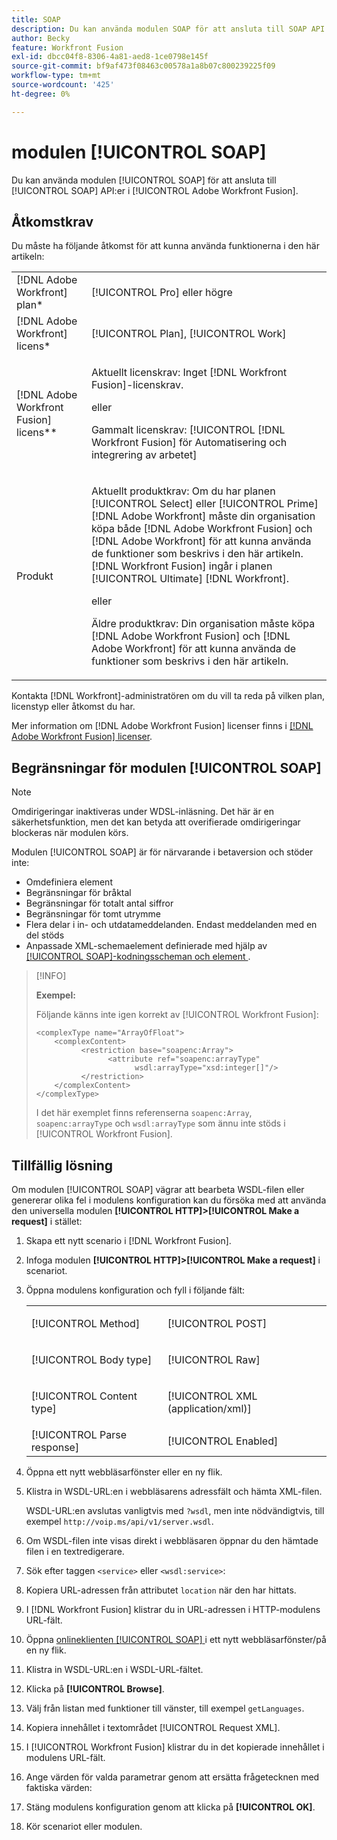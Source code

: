 ```yaml
---
title: SOAP
description: Du kan använda modulen SOAP för att ansluta till SOAP API:er i Adobe Workfront Fusion.
author: Becky
feature: Workfront Fusion
exl-id: dbcc04f8-8306-4a81-aed8-1ce0798e145f
source-git-commit: bf9af473f08463c00578a1a8b07c800239225f09
workflow-type: tm+mt
source-wordcount: '425'
ht-degree: 0%

---
```


# modulen [!UICONTROL SOAP]

Du kan använda modulen [!UICONTROL SOAP] för att ansluta till [!UICONTROL SOAP] API:er i [!UICONTROL Adobe Workfront Fusion].

## Åtkomstkrav

Du måste ha följande åtkomst för att kunna använda funktionerna i den här artikeln:

<table style="table-layout:auto"> 
 <col> 
 <col> 
 <tbody> 
  <tr> 
   <td role="rowheader">[!DNL Adobe Workfront] plan*</td>
  <td> <p>[!UICONTROL Pro] eller högre</p> </td>
  </tr> 
  <tr data-mc-conditions=""> 
   <td role="rowheader">[!DNL Adobe Workfront] licens*</td>
   <td> <p>[!UICONTROL Plan], [!UICONTROL Work]</p> </td> 
  </tr> 
  <tr> 
   <td role="rowheader">[!DNL Adobe Workfront Fusion] licens**</td> 
   <td>
   <p>Aktuellt licenskrav: Inget [!DNL Workfront Fusion]-licenskrav.</p>
   <p>eller</p>
   <p>Gammalt licenskrav: [!UICONTROL [!DNL Workfront Fusion] för Automatisering och integrering av arbetet] </p>
   </td> 
  </tr> 
  <tr> 
   <td role="rowheader">Produkt</td> 
   <td>
   <p>Aktuellt produktkrav: Om du har planen [!UICONTROL Select] eller [!UICONTROL Prime] [!DNL Adobe Workfront] måste din organisation köpa både [!DNL Adobe Workfront Fusion] och [!DNL Adobe Workfront] för att kunna använda de funktioner som beskrivs i den här artikeln. [!DNL Workfront Fusion] ingår i planen [!UICONTROL Ultimate] [!DNL Workfront].</p>
   <p>eller</p>
   <p>Äldre produktkrav: Din organisation måste köpa [!DNL Adobe Workfront Fusion] och [!DNL Adobe Workfront] för att kunna använda de funktioner som beskrivs i den här artikeln.</p>
   </td> 
  </tr> 
 </tbody> 
</table>

Kontakta [!DNL Workfront]-administratören om du vill ta reda på vilken plan, licenstyp eller åtkomst du har.

Mer information om [!DNL Adobe Workfront Fusion] licenser finns i [[!DNL Adobe Workfront Fusion] licenser](/help/workfront-fusion/set-up-and-manage-workfront-fusion/licensing-operations-overview/license-automation-vs-integration.md).

## Begränsningar för modulen [!UICONTROL SOAP]

>[!NOTE]
>
>Omdirigeringar inaktiveras under WDSL-inläsning. Det här är en säkerhetsfunktion, men det kan betyda att overifierade omdirigeringar blockeras när modulen körs.

Modulen [!UICONTROL SOAP] är för närvarande i betaversion och stöder inte:

* Omdefiniera element
* Begränsningar för bråktal
* Begränsningar för totalt antal siffror
* Begränsningar för tomt utrymme
* Flera delar i in- och utdatameddelanden. Endast meddelanden med en del stöds
* Anpassade XML-schemaelement definierade med hjälp av [[!UICONTROL SOAP]-kodningsscheman och element ](https://schemas.xmlsoap.org).

>[!INFO]
>
>**Exempel:**
>  
>Följande känns inte igen korrekt av [!UICONTROL Workfront Fusion]:
>
>```
><complexType name="ArrayOfFloat">
>     <complexContent>
>           <restriction base="soapenc:Array">
>                 <attribute ref="soapenc:arrayType"
>                       wsdl:arrayType="xsd:integer[]"/>
>           </restriction>
>     </complexContent>
></complexType>
>```
>
>I det här exemplet finns referenserna `soapenc:Array`, `soapenc:arrayType` och `wsdl:arrayType` som ännu inte stöds i [!UICONTROL Workfront Fusion].

## Tillfällig lösning

Om modulen [!UICONTROL SOAP] vägrar att bearbeta WSDL-filen eller genererar olika fel i modulens konfiguration kan du försöka med att använda den universella modulen **[!UICONTROL HTTP]>[!UICONTROL Make a request]** i stället:

1. Skapa ett nytt scenario i [!DNL Workfront Fusion].
1. Infoga modulen **[!UICONTROL HTTP]>[!UICONTROL Make a request]** i scenariot.
1. Öppna modulens konfiguration och fyll i följande fält:

   <table style="table-layout:auto"> 
    <col> 
    <col> 
    <tbody> 
     <tr> 
      <td role="rowheader">[!UICONTROL Method]</td> 
      <td> <p>[!UICONTROL POST]</p> </td> 
     </tr> 
     <tr data-mc-conditions=""> 
      <td role="rowheader">[!UICONTROL Body type]</td> 
      <td> <p>[!UICONTROL Raw]</p> </td>
     </tr> 
     <tr> 
      <td role="rowheader">[!UICONTROL Content type]</td> 
      <td> <p>[!UICONTROL XML (application/xml)]</p> </td> 
     </tr> 
     <tr> 
      <td role="rowheader">[!UICONTROL Parse response]</td> 
      <td>[!UICONTROL Enabled]</td> 
     </tr> 
    </tbody> 
   </table>

   <!--![](/help/workfront-fusion/references/apps-and-modules/assets/workaround-350x443.png)-->

1. Öppna ett nytt webbläsarfönster eller en ny flik.
1. Klistra in WSDL-URL:en i webbläsarens adressfält och hämta XML-filen.

   WSDL-URL:en avslutas vanligtvis med `?wsdl`, men inte nödvändigtvis, till exempel `http://voip.ms/api/v1/server.wsdl`.

1. Om WSDL-filen inte visas direkt i webbläsaren öppnar du den hämtade filen i en textredigerare.
1. Sök efter taggen `<service>` eller `<wsdl:service>`:

   <!--![](/help/workfront-fusion/references/apps-and-modules/assets/service-350x65.png)-->

1. Kopiera URL-adressen från attributet `location` när den har hittats.
1. I [!DNL Workfront Fusion] klistrar du in URL-adressen i HTTP-modulens URL-fält.
1. Öppna [onlineklienten [!UICONTROL SOAP] ](https://wsdlbrowser.com/) i ett nytt webbläsarfönster/på en ny flik.
1. Klistra in WSDL-URL:en i WSDL-URL-fältet.
1. Klicka på **[!UICONTROL Browse]**.
1. Välj från listan med funktioner till vänster, till exempel `getLanguages`.
1. Kopiera innehållet i textområdet [!UICONTROL Request XML].
1. I [!UICONTROL Workfront Fusion] klistrar du in det kopierade innehållet i modulens URL-fält.
1. Ange värden för valda parametrar genom att ersätta frågetecknen med faktiska värden:

   <!--![](/help/workfront-fusion/references/apps-and-modules/assets/request-xml-350x172.png)-->

1. Stäng modulens konfiguration genom att klicka på **[!UICONTROL OK]**.
1. Kör scenariot eller modulen.

